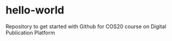 # hello-world
Repository to get started with Github for COS20 course on Digital Publication Platform
